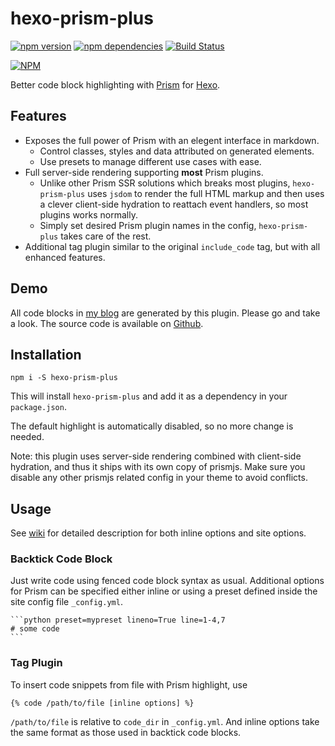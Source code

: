 # hexo-prism-plus

[![npm version](https://badge.fury.io/js/hexo-prism-plus.svg)](https://badge.fury.io/js/hexo-prism-plus)
[![npm dependencies](https://david-dm.org/Aetf/hexo-prism-plus.svg)](https://david-dm.org/Aetf/hexo-prism-plus)
[![Build Status](https://github.com/Aetf/hexo-prism-plus/workflows/Node.js%20CI/badge.svg)](https://github.com/Aetf/hexo-prism-plus/actions?query=workflow%3A"Node.js+CI")

[![NPM](https://nodei.co/npm/hexo-prism-plus.png)](https://npmjs.org/package/hexo-prism-plus)

Better code block highlighting with [Prism](http://prismjs.com/index.html) for [Hexo](https://hexo.io).

## Features

- Exposes the full power of Prism with an elegent interface in markdown.
    * Control classes, styles and data attributed on generated elements.
    * Use presets to manage different use cases with ease.
- Full server-side rendering supporting **most** Prism plugins.
    * Unlike other Prism SSR solutions which breaks most plugins, `hexo-prism-plus` uses `jsdom`
    to render the full HTML markup and then uses a clever client-side hydration to reattach event
    handlers, so most plugins works normally.
    * Simply set desired Prism plugin names in the config, `hexo-prism-plus` takes care of the rest.
- Additional tag plugin similar to the original `include_code` tag, but with all enhanced features.

## Demo

All code blocks in [my blog](https://unlimited-code.works) are generated by this plugin. Please go and take a look.
The source code is available on [Github](https://github.com/Aetf/Aetf.github.io).

## Installation

`npm i -S hexo-prism-plus`

This will install `hexo-prism-plus` and add it as a dependency in your `package.json`.

The default highlight is automatically disabled, so no more change is needed.

Note: this plugin uses server-side rendering combined with client-side hydration, and thus it
ships with its own copy of prismjs. Make sure you disable any other prismjs related config in your
theme to avoid conflicts.

## Usage

See [wiki](https://github.com/Aetf/hexo-prism-plus/wiki/Config-Options) for detailed description for both inline options and site options.

### Backtick Code Block

Just write code using fenced code block syntax as usual.
Additional options for Prism can be specified either inline or using a preset defined inside the site config file `_config.yml`.

    ```python preset=mypreset lineno=True line=1-4,7
    # some code
    ```


### Tag Plugin

To insert code snippets from file with Prism highlight, use

```
{% code /path/to/file [inline options] %}
```

`/path/to/file` is relative to `code_dir` in `_config.yml`.
And inline options take the same format as those used in backtick code blocks.
